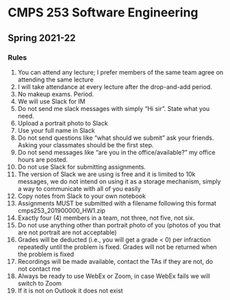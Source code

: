 # CMPS 253 Software Engineering
## Spring 2021-22

### Rules
1. You can attend any lecture; I prefer members of the same team agree on attending the same lecture
1. I will take attendance at every lecture after the drop-and-add period.
1. No makeup exams. Period.
1. We will use Slack for IM
1. Do not send me slack messages with simply “Hi sir”. State what you need.
1. Upload a portrait photo to Slack
1. Use your full name in Slack
1. Do not send questions like “what should we submit” ask your friends. Asking your classmates should be the first step.
1. Do not send messages like “are you in the office/available?” my office hours are posted.
1. Do not use Slack for submitting assignments.
1. The version of Slack we are using is free and it is limited to 10k messages, we do not intend on using it as a storage mechanism, simply a way to communicate with all of you easily
1. Copy notes from Slack to your own notebook 
1. Assignments MUST be submitted with a filename following this format cmps253_201900000_HW1.zip
1. Exactly four (4) members in a team, not three, not five, not six. 
1. Do not use anything other than portrait photo of you (photos of you that are not portrait are not acceptable)
1. Grades will be deducted (i.e., you will get a grade < 0) per infraction repeatedly until the problem is fixed. Grades will not be returned when the problem is fixed
1. Recordings will be made available, contact the TAs if they are not, do not contact me
1. Always be ready to use WebEx or Zoom, in case WebEx fails we will switch to Zoom
1. If it is not on Outlook it does not exist
